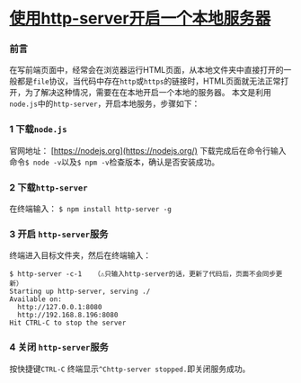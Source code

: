 # [使用http-server开启一个本地服务器](https://www.cnblogs.com/nolaaaaa/p/9126385.html)

### 前言

在写前端页面中，经常会在浏览器运行HTML页面，从本地文件夹中直接打开的一般都是`file`协议，当代码中存在`http`或`https`的链接时，HTML页面就无法正常打开，为了解决这种情况，需要在在本地开启一个本地的服务器。
本文是利用`node.js`中的`http-server`，开启本地服务，步骤如下：

### 1 下载`node.js`

官网地址： [https://nodejs.org](https://nodejs.org/)
下载完成后在命令行输入命令`$ node -v`以及`$ npm -v`检查版本，确认是否安装成功。

### 2 下载`http-server`

在终端输入：
`$ npm install http-server -g`

### 3 开启 `http-server`服务

终端进入目标文件夹，然后在终端输入：

```delphi
$ http-server -c-1   （⚠️只输入http-server的话，更新了代码后，页面不会同步更新）
Starting up http-server, serving ./
Available on:
  http://127.0.0.1:8080
  http://192.168.8.196:8080
Hit CTRL-C to stop the server
```

### 4 关闭 `http-server`服务

按快捷键`CTRL-C`
终端显示`^Chttp-server stopped.`即关闭服务成功。